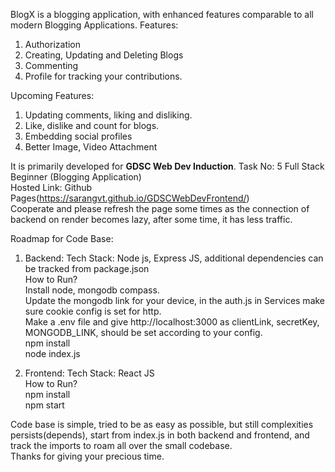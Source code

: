 BlogX is a blogging application, with enhanced features comparable to all modern Blogging Applications.
Features:
1. Authorization
2. Creating, Updating and Deleting Blogs
3. Commenting
4. Profile for tracking your contributions.

Upcoming Features:
1. Updating comments, liking and disliking.
2. Like, dislike and count for blogs.
3. Embedding social profiles
4. Better Image, Video Attachment

It is primarily developed for <b>GDSC Web Dev Induction</B>.
Task No: 5 Full Stack Beginner (Blogging Application)<br/>
Hosted Link: Github Pages(https://sarangvt.github.io/GDSCWebDevFrontend/)<br/>
Cooperate and please refresh the page some times as the connection of backend on render becomes lazy, after some time, it has less traffic.<br/>

Roadmap for Code Base:
1. Backend:
  Tech Stack: Node js, Express JS, additional dependencies can be tracked from package.json<br/>
  How to Run?<br/>
  Install node, mongodb compass.<br/>
  Update the mongodb link for your device, in the auth.js in Services make sure cookie config is set for http.<br/>
  Make a .env file and give http://localhost:3000 as clientLink, secretKey, MONGODB_LINK, should be set according to your config.<br/>
  npm install<br/>
  node index.js<br/>

2. Frontend:
  Tech Stack: React JS<br/>
  How to Run?<br/>
  npm install<br/>
  npm start<br/>

Code base is simple, tried to be as easy as possible, but still complexities persists(depends), start from index.js in both backend and frontend, and track the imports to roam all over the small codebase.
<br/>Thanks for giving your precious time.<br/>
